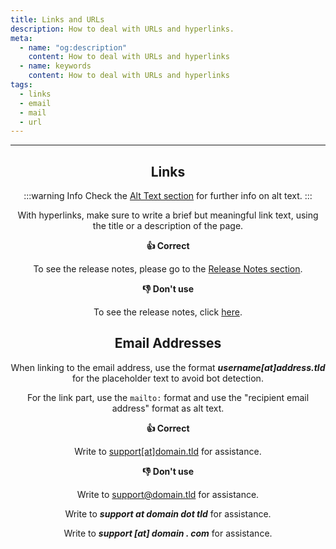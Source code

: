 ```yaml
---
title: Links and URLs
description: How to deal with URLs and hyperlinks.
meta:
  - name: "og:description"
    content: How to deal with URLs and hyperlinks
  - name: keywords
    content: How to deal with URLs and hyperlinks
tags:
  - links
  - email
  - mail
  - url
---
```


<Header/>

---

## Links

:::warning Info
Check the [Alt Text section](./alt-text.md "Alt text section") for further info on alt text.
:::

With hyperlinks, make sure to write a brief but meaningful link text, using the title or a description of the page.

**:thumbsup: Correct**

To see the release notes, please go to the [Release Notes section](https://link.com "Release Notes Section").

**:thumbsdown: Don't use**

To see the release notes, click [here](https://link.com "Release Notes Section").

## Email Addresses

When linking to the email address, use the format ***username[at]address.tld*** for the placeholder text to avoid bot detection.

For the link part, use the `mailto:` format and use the "recipient email address" format as alt text.

**:thumbsup: Correct**

Write to [support\[at\]domain.tld](mailto:support@domain.tld "Support Team email address") for assistance.

**:thumbsdown: Don't use**

Write to [support@domain.tld](mailto:support@domain.tld "Support Team email address") for assistance.

Write to ***support at domain dot tld*** for assistance.

Write to ***support [at] domain . com*** for assistance.

